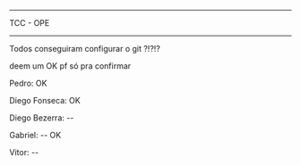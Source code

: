 

***********************************************************************************************************

TCC - OPE


***********************************************************************************************************


Todos conseguiram configurar o git ?!?!?

deem um OK pf só pra confirmar


Pedro: OK

Diego Fonseca: OK

Diego Bezerra: --

Gabriel: -- OK

Vitor: --
